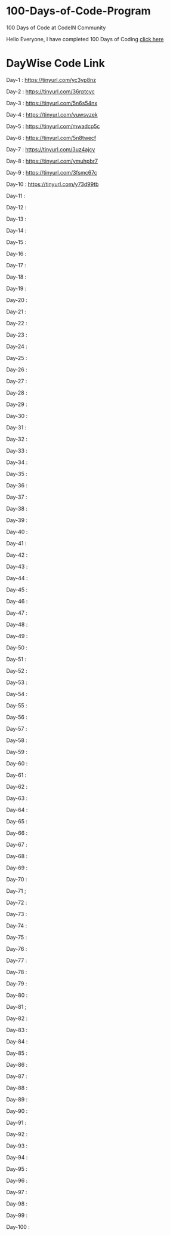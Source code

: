 # 100-Days-of-Code-Program
100 Days of Code at CodeIN Community

Hello Everyone, I have completed 100 Days of Coding [click here](https://www.linkedin.com/posts/gsharanraghav8_100-days-code-links-activity-6984963892170952704-w5ZP?utm_source=share&utm_medium=member_desktop)

# DayWise Code Link
Day-1 : https://tinyurl.com/yc3yp8nz

Day-2 : https://tinyurl.com/36rptcyc

Day-3 : https://tinyurl.com/5n6s54nx

Day-4 : https://tinyurl.com/yuwsvzek

Day-5 : https://tinyurl.com/mwadcp5c

Day-6 : https://tinyurl.com/5n8twecf

Day-7 : https://tinyurl.com/3uz4ajcy

Day-8 : https://tinyurl.com/ymuhpbr7

Day-9 : https://tinyurl.com/3fsmc67c

Day-10 : https://tinyurl.com/y73d99tb

Day-11 : 

Day-12 : 

Day-13 : 

Day-14 : 

Day-15 : 

Day-16 : 

Day-17 : 

Day-18 : 

Day-19 : 

Day-20 : 

Day-21 : 

Day-22 : 

Day-23 : 

Day-24 : 

Day-25 : 

Day-26 : 

Day-27 : 

Day-28 : 

Day-29 : 

Day-30 : 

Day-31 :

Day-32 :

Day-33 :

Day-34 :

Day-35 :

Day-36 :

Day-37 :

Day-38 :

Day-39 :

Day-40 :

Day-41 :

Day-42 :

Day-43 :

Day-44 :

Day-45 :

Day-46 :

Day-47 :

Day-48 :

Day-49 :

Day-50 :

Day-51 :

Day-52 :

Day-53 :

Day-54 :

Day-55 :

Day-56 :

Day-57 :

Day-58 :

Day-59 :

Day-60 :

Day-61 :

Day-62 :

Day-63 :

Day-64 :

Day-65 :

Day-66 :

Day-67 :

Day-68 :

Day-69 :

Day-70 :

Day-71 ;

Day-72 :

Day-73 :

Day-74 :

Day-75 :

Day-76 :

Day-77 :

Day-78 :

Day-79 :

Day-80 :

Day-81 ;

Day-82 :

Day-83 :

Day-84 :

Day-85 :

Day-86 :

Day-87 :

Day-88 :

Day-89 :

Day-90 :

Day-91 :

Day-92 :

Day-93 :

Day-94 :

Day-95 :

Day-96 :

Day-97 :

Day-98 :

Day-99 :

Day-100 :
